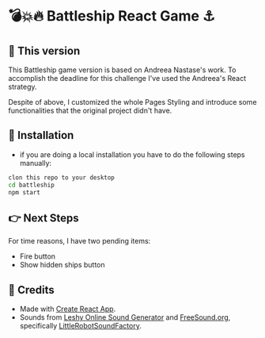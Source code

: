 # :bomb::collision::fire: Battleship React Game :anchor:

## :information_desk_person: This version

This Battleship game version is based on Andreea Nastase's work. To accomplish the deadline for this challenge I've used the Andreea's React strategy.

Despite of above, I customized the whole Pages Styling and introduce some functionalities that the original project didn't have.

## :seedling: Installation

- if you are doing a local installation you have to do the following steps manually:

```sh
clon this repo to your desktop
cd battleship
npm start
```

## :point_right: Next Steps

For time reasons, I have two pending items:

- Fire button
- Show hidden ships button

## :clap: Credits

- Made with [Create React App](https://github.com/facebook/create-react-app).
- Sounds from [Leshy Online Sound Generator](https://www.leshylabs.com/apps/sfMaker/) and [FreeSound.org](https://freesound.org/), specifically [LittleRobotSoundFactory](people/LittleRobotSoundFactory/sounds/270468/).

